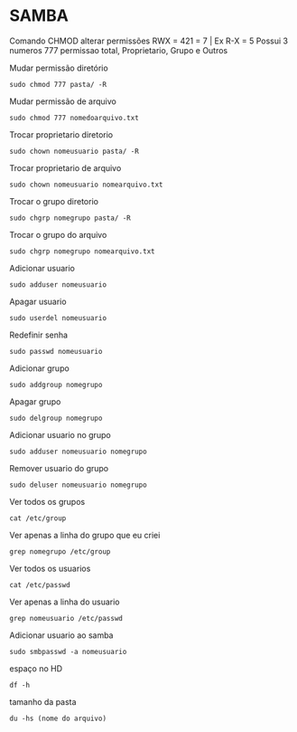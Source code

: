 # SAMBA

Comando CHMOD alterar permissões
RWX = 421 = 7 | Ex R-X = 5
Possui 3 numeros 777 permissao total, Proprietario, Grupo e Outros

Mudar permissão diretório
```
sudo chmod 777 pasta/ -R
```

Mudar permissão de arquivo
```
sudo chmod 777 nomedoarquivo.txt
```

Trocar proprietario diretorio
```
sudo chown nomeusuario pasta/ -R
```

Trocar proprietario de arquivo
```
sudo chown nomeusuario nomearquivo.txt
```

Trocar o grupo diretorio
```
sudo chgrp nomegrupo pasta/ -R
```

Trocar o grupo do arquivo
```
sudo chgrp nomegrupo nomearquivo.txt
```

Adicionar usuario
```
sudo adduser nomeusuario
```

Apagar usuario
```
sudo userdel nomeusuario
```

Redefinir senha
```
sudo passwd nomeusuario
```

Adicionar grupo
```
sudo addgroup nomegrupo
```

Apagar grupo
```
sudo delgroup nomegrupo
```

Adicionar usuario no grupo
```
sudo adduser nomeusuario nomegrupo
```

Remover usuario do grupo
```
sudo deluser nomeusuario nomegrupo
```

Ver todos os grupos
```
cat /etc/group
```

Ver apenas a linha do grupo que eu criei
```
grep nomegrupo /etc/group
```

Ver todos os usuarios
```
cat /etc/passwd
```

Ver apenas a linha do usuario
```
grep nomeusuario /etc/passwd
```

Adicionar usuario ao samba
```
sudo smbpasswd -a nomeusuario
```

espaço no HD
```
df -h
```

tamanho da pasta
```
du -hs (nome do arquivo)
```
